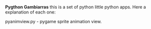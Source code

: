 __Pygthon Gambiarras__
this is a set of python little python apps. Here a explanation of each one:

pyanimview.py - pygame sprite animation view.
